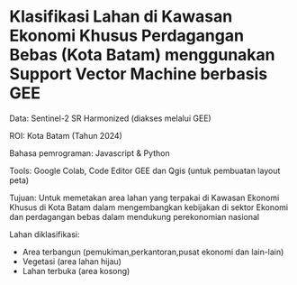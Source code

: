 # Klasifikasi Lahan di Kawasan Ekonomi Khusus Perdagangan Bebas (Kota Batam) menggunakan Support Vector Machine berbasis GEE

Data: Sentinel-2 SR Harmonized (diakses melalui GEE) 

ROI: Kota Batam (Tahun 2024)

Bahasa pemrograman: Javascript & Python

Tools: Google Colab, Code Editor GEE dan Qgis (untuk pembuatan layout peta)

Tujuan: Untuk memetakan area lahan yang terpakai di Kawasan Ekonomi Khusus di Kota Batam dalam mengembangkan kebijakan di sektor Ekonomi dan perdagangan bebas dalam mendukung perekonomian nasional

Lahan diklasifikasi: 

* Area terbangun (pemukiman,perkantoran,pusat ekonomi dan lain-lain)
* Vegetasi (area lahan hijau)
* Lahan terbuka (area kosong)
